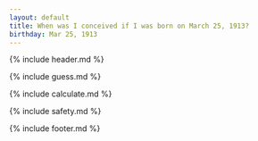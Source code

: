 ```yaml
---
layout: default
title: When was I conceived if I was born on March 25, 1913?
birthday: Mar 25, 1913
---
```


{% include header.md %}

{% include guess.md %}

{% include calculate.md %}

{% include safety.md %}

{% include footer.md %}



